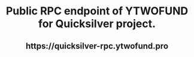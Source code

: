  <h1 align="center"> Public RPC endpoint of YTWOFUND for Quicksilver project.

 <h2 align="center"> https://quicksilver-rpc.ytwofund.pro
